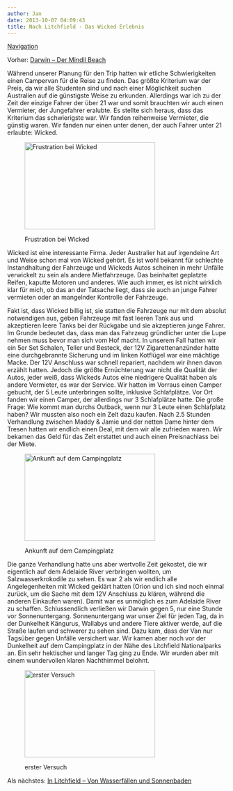 ```yaml
---
author: Jan
date: 2013-10-07 04:09:43
title: Nach Litchfield - Das Wicked Erlebnis
---
```


[Navigation](https://jan-steinke.de/der-stuart-highway/)

Vorher: [Darwin &#8211; Der Mindil Beach](https://jan-steinke.de/darwin-der-mindil-beach/)

Während unserer Planung für den Trip hatten wir etliche Schwierigkeiten einen Campervan für die Reise zu finden. Das größte Kriterium war der Preis, da wir alle Studenten sind und nach einer Möglichkeit suchen Australien auf die günstigste Weise zu erkunden. Allerdings war ich zu der Zeit der einzige Fahrer der über 21 war und somit brauchten wir auch einen Vermieter, der Jungefahrer eralubte. Es stellte sich heraus, dass das Kriterium das schwierigste war. Wir fanden reihenweise Vermieter, die günstig waren. Wir fanden nur einen unter denen, der auch Fahrer unter 21 erlaubte: Wicked.<figure id="attachment_994" style="width: 300px" class="wp-caption aligncenter">

[<img class="size-medium wp-image-994" alt="Frustration bei Wicked" src="http://img4.jan-steinke.de/wordpress/wp-content/uploads/2013/10/IMG_6336-300x200.jpg" width="300" height="200" />](https://jan-steinke.de/wordpress/wp-content/uploads/2013/10/IMG_6336.jpg)<figcaption class="wp-caption-text">Frustration bei Wicked</figcaption></figure>

Wicked ist eine interessante Firma. Jeder Australier hat auf irgendeine Art und Weise schon mal von Wicked gehört. Es ist wohl bekannt für schlechte Instandhaltung der Fahrzeuge und Wickeds Autos scheinen in mehr Unfälle verwickelt zu sein als andere Mietfahrzeuge. Das beinhaltet geplatzte Reifen, kaputte Motoren und anderes. Wie auch immer, es ist nicht wirklich klar für mich, ob das an der Tatsache liegt, dass sie auch an junge Fahrer vermieten oder an mangelnder Kontrolle der Fahrzeuge.

Fakt ist, dass Wicked billig ist, sie statten die Fahrzeuge nur mit dem absolut notwendigen aus, geben Fahrzeuge mit fast leeren Tank aus und akzeptieren leere Tanks bei der Rückgabe und sie akzeptieren junge Fahrer. Im Grunde bedeutet das, dass man das Fahrzeug gründlicher unter die Lupe nehmen muss bevor man sich vom Hof macht. In unserem Fall hatten wir ein 5er Set Schalen, Teller und Besteck, der 12V Zigarettenanzünder hatte eine durchgebrannte Sicherung und im linken Kotflügel war eine mächtige Macke. Der 12V Anschluss war schnell repariert, nachdem wir ihnen davon erzählt hatten. Jedoch die größte Ernüchterung war nicht die Qualität der Autos, jeder weiß, dass Wickeds Autos eine niedrigere Qualität haben als andere Vermieter, es war der Service. Wir hatten im Vorraus einen Camper gebucht, der 5 Leute unterbringen sollte, inklusive Schlafplätze. Vor Ort fanden wir einen Camper, der allerdings nur 3 Schlafplätze hatte. Die große Frage: Wie kommt man durchs Outback, wenn nur 3 Leute einen Schlafplatz haben? Wir mussten also noch ein Zelt dazu kaufen. Nach 2.5 Stunden Verhandlung zwischen Maddy & Jamie und der netten Dame hinter dem Tresen hatten wir endlich einen Deal, mit dem wir alle zufrieden waren. Wir bekamen das Geld für das Zelt erstattet und auch einen Preisnachlass bei der Miete.<figure id="attachment_995" style="width: 300px" class="wp-caption aligncenter">

[<img class="size-medium wp-image-995" alt="Ankunft auf dem Campingplatz" src="http://img4.jan-steinke.de/wordpress/wp-content/uploads/2013/10/IMG_6359-300x200.jpg" width="300" height="200" />](https://jan-steinke.de/wordpress/wp-content/uploads/2013/10/IMG_6359.jpg)<figcaption class="wp-caption-text">Ankunft auf dem Campingplatz</figcaption></figure>

Die ganze Verhandlung hatte uns aber wertvolle Zeit gekostet, die wir eigentlich auf dem Adelaide River verbringen wollten, um Salzwasserkrokodile zu sehen. Es war 2 als wir endlich alle Angelegenheiten mit Wicked geklärt hatten (Orion und ich sind noch einmal zurück, um die Sache mit dem 12V Anschluss zu klären, während die anderen Einkaufen waren). Damit war es unmöglich es zum Adelaide River zu schaffen. Schlussendlich verließen wir Darwin gegen 5, nur eine Stunde vor Sonnenuntergang. Sonnenuntergang war unser Ziel für jeden Tag, da in der Dunkelheit Kängurus, Wallabys und andere Tiere aktiver werde, auf die Straße laufen und schwerer zu sehen sind. Dazu kam, dass der Van nur Tagsüber gegen Unfälle versichert war. Wir kamen aber noch vor der Dunkelheit auf dem Campingplatz in der Nähe des Litchfield Nationalparks an. Ein sehr hektischer und langer Tag ging zu Ende. Wir wurden aber mit einem wundervollen klaren Nachthimmel belohnt.<figure id="attachment_998" style="width: 300px" class="wp-caption aligncenter">

[<img class="size-medium wp-image-998" alt="erster Versuch" src="http://img4.jan-steinke.de/wordpress/wp-content/uploads/2013/10/IMG_6381-300x200.jpg" width="300" height="200" />](https://jan-steinke.de/wordpress/wp-content/uploads/2013/10/IMG_6381.jpg)<figcaption class="wp-caption-text">erster Versuch</figcaption></figure>

Als nächstes: [In Litchfield &#8211; Von Wasserfällen und Sonnenbaden](https://jan-steinke.de/in-litchfield/)
